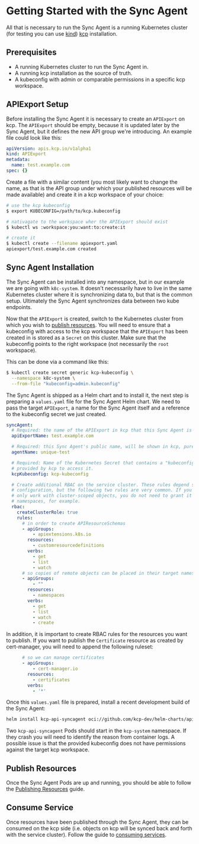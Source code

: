 # Getting Started with the Sync Agent

All that is necessary to run the Sync Agent is a running Kubernetes cluster (for testing you can use
[kind][kind]) [kcp][kcp] installation.

## Prerequisites

- A running Kubernetes cluster to run the Sync Agent in.
- A running kcp installation as the source of truth.
- A kubeconfig with admin or comparable permissions in a specific kcp workspace.

## APIExport Setup

Before installing the Sync Agent it is necessary to create an `APIExport` on kcp. The `APIExport` should
be empty, because it is updated later by the Sync Agent, but it defines the new API group we're
introducing. An example file could look like this:

```yaml
apiVersion: apis.kcp.io/v1alpha1
kind: APIExport
metadata:
  name: test.example.com
spec: {}
```

Create a file with a similar content (you most likely want to change the name, as that is the API
group under which your published resources will be made available) and create it in a kcp workspace
of your choice:

```sh
# use the kcp kubeconfig
$ export KUBECONFIG=/path/to/kcp.kubeconfig

# nativagate to the workspace wher the APIExport should exist
$ kubectl ws :workspace:you:want:to:create:it

# create it
$ kubectl create --filename apiexport.yaml
apiexport/test.example.com created
```

## Sync Agent Installation

The Sync Agent can be installed into any namespace, but in our example we are going with `k8c-system`.
It doesn't necessarily have to live in the same Kubernetes cluster where it is synchronizing data
to, but that is the common setup. Ultimately the Sync Agent synchronizes data between two kube
endpoints.

Now that the `APIExport` is created, switch to the Kubernetes cluster from which you wish to
[publish resources](publish-resources.md). You will need to ensure that a kubeconfig with access to
the kcp workspace that the `APIExport` has been created in is stored as a `Secret` on this cluster.
Make sure that the kubeconfig points to the right workspace (not necessarily the `root` workspace).

This can be done via a command like this:

```sh
$ kubectl create secret generic kcp-kubeconfig \
  --namespace k8c-system \
  --from-file "kubeconfig=admin.kubeconfig"
```

The Sync Agent is shipped as a Helm chart and to install it, the next step is preparing a `values.yaml`
file for the Sync Agent Helm chart. We need to pass the target `APIExport`, a name for the Sync Agent
itself and a reference to the kubeconfig secret we just created.

```yaml
syncAgent:
  # Required: the name of the APIExport in kcp that this Sync Agent is supposed to serve.
  apiExportName: test.example.com

  # Required: this Sync Agent's public name, will be shown in kcp, purely for informational purposes.
  agentName: unique-test

  # Required: Name of the Kubernetes Secret that contains a "kubeconfig" key, with the kubeconfig
  # provided by kcp to access it.
  kcpKubeconfig: kcp-kubeconfig

  # Create additional RBAC on the service cluster. These rules depend somewhat on the Sync Agent
  # configuration, but the following two rules are very common. If you configure the Sync Agent to
  # only work with cluster-scoped objects, you do not need to grant it permissions to create
  # namespaces, for example.
  rbac:
    createClusterRole: true
    rules:
      # in order to create APIResourceSchemas
      - apiGroups:
          - apiextensions.k8s.io
        resources:
          - customresourcedefinitions
        verbs:
          - get
          - list
          - watch
      # so copies of remote objects can be placed in their target namespaces
      - apiGroups:
          - ""
        resources:
          - namespaces
        verbs:
          - get
          - list
          - watch
          - create
```

In addition, it is important to create RBAC rules for the resources you want to publish. If you want
to publish the `Certificate` resource as created by cert-manager, you will need to append the
following ruleset:

```yaml
      # so we can manage certificates
      - apiGroups:
          - cert-manager.io
        resources:
          - certificates
        verbs:
          - '*'
```

Once this `values.yaml` file is prepared, install a recent development build of the Sync Agent:

```sh
helm install kcp-api-syncagent oci://github.com/kcp-dev/helm-charts/api-syncagent --version 9.9.9-9fc9a430d95f95f4b2210f91ef67b3ec153b5cab -f values.yaml -n kcp-system
```

Two `kcp-api-syncagent` Pods should start in the `kcp-system` namespace. If they crash you will need to
identify the reason from container logs. A possible issue is that the provided kubeconfig does not
have permissions against the target kcp workspace.

## Publish Resources

Once the Sync Agent Pods are up and running, you should be able to follow the
[Publishing Resources](publish-resources.md) guide.

## Consume Service

Once resources have been published through the Sync Agent, they can be consumed on the kcp side (i.e.
objects on kcp will be synced back and forth with the service cluster). Follow the
guide to [consuming services](consuming-services.md).

[kind]: https://github.com/kubernetes-sigs/kind
[kcp]: https://kcp.io
